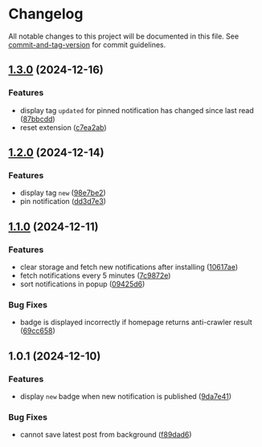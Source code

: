 # Changelog

All notable changes to this project will be documented in this file. See [commit-and-tag-version](https://github.com/absolute-version/commit-and-tag-version) for commit guidelines.

## [1.3.0](https://github.com/spicy-tomato/neutilities/compare/v1.2.0...v1.3.0) (2024-12-16)


### Features

* display tag `updated` for pinned notification has changed since last read ([87bbcdd](https://github.com/spicy-tomato/neutilities/commit/87bbcddc88f3b430c13b2aa2c4a8b06e8c7d2741))
* reset extension ([c7ea2ab](https://github.com/spicy-tomato/neutilities/commit/c7ea2abf0032bd7b859d5f2a54f6edf52ec68d6c))

## [1.2.0](https://github.com/spicy-tomato/neutilities/compare/v1.1.0...v1.2.0) (2024-12-14)


### Features

* display tag `new` ([98e7be2](https://github.com/spicy-tomato/neutilities/commit/98e7be21a19c21f61997328620c2ad6e17157a64))
* pin notification ([dd3d7e3](https://github.com/spicy-tomato/neutilities/commit/dd3d7e375e0410fd78b50a86d571c21b9b776035))

## [1.1.0](https://github.com/spicy-tomato/neutilities/compare/v1.0.1...v1.1.0) (2024-12-11)


### Features

* clear storage and fetch new notifications after installing ([10617ae](https://github.com/spicy-tomato/neutilities/commit/10617ae50c7646119201060336248786a9aa7f77))
* fetch notifications every 5 minutes ([7c9872e](https://github.com/spicy-tomato/neutilities/commit/7c9872e2a54653d6a5ce6cd4b9c9feeff33cd814))
* sort notifications in popup ([09425d6](https://github.com/spicy-tomato/neutilities/commit/09425d69e15b64be6297e9d41fffd74b4f976c05))


### Bug Fixes

* badge is displayed incorrectly if homepage returns anti-crawler result ([69cc658](https://github.com/spicy-tomato/neutilities/commit/69cc658ab5f6712e56fb90c05b5f48a86cc34612))

## 1.0.1 (2024-12-10)


### Features

* display `new` badge when new notification is published ([9da7e41](https://github.com/spicy-tomato/neutilities/commit/9da7e4132ed91dd23fccd43d03333845c96c3a44))


### Bug Fixes

* cannot save latest post from background ([f89dad6](https://github.com/spicy-tomato/neutilities/commit/f89dad64ce00ca27d8f1575ad5925ce0b9089a7f))
